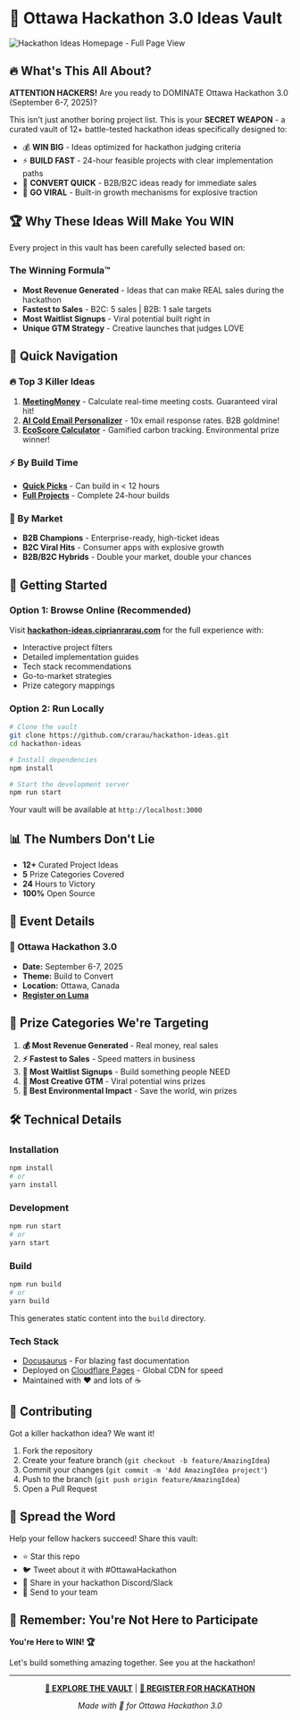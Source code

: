 # 🚀 Ottawa Hackathon 3.0 Ideas Vault

![Hackathon Ideas Homepage - Full Page View](./static/img/website-fullpage.jpg)

## 🔥 What's This All About?

**ATTENTION HACKERS!** Are you ready to DOMINATE Ottawa Hackathon 3.0 (September 6-7, 2025)?

This isn't just another boring project list. This is your **SECRET WEAPON** - a curated vault of 12+ battle-tested hackathon ideas specifically designed to:

- 💰 **WIN BIG** - Ideas optimized for hackathon judging criteria
- ⚡ **BUILD FAST** - 24-hour feasible projects with clear implementation paths  
- 🎯 **CONVERT QUICK** - B2B/B2C ideas ready for immediate sales
- 🚀 **GO VIRAL** - Built-in growth mechanisms for explosive traction

## 🏆 Why These Ideas Will Make You WIN

Every project in this vault has been carefully selected based on:

### The Winning Formula™️
- **Most Revenue Generated** - Ideas that can make REAL sales during the hackathon
- **Fastest to Sales** - B2C: 5 sales | B2B: 1 sale targets
- **Most Waitlist Signups** - Viral potential built right in
- **Unique GTM Strategy** - Creative launches that judges LOVE

## 🎯 Quick Navigation

### 🔥 Top 3 Killer Ideas
1. **[MeetingMoney](https://hackathon-ideas.ciprianrarau.com/docs/project-ideas/meeting-money)** - Calculate real-time meeting costs. Guaranteed viral hit!
2. **[AI Cold Email Personalizer](https://hackathon-ideas.ciprianrarau.com/docs/project-ideas/ai-cold-email)** - 10x email response rates. B2B goldmine!
3. **[EcoScore Calculator](https://hackathon-ideas.ciprianrarau.com/docs/project-ideas/ecoscore-calculator)** - Gamified carbon tracking. Environmental prize winner!

### ⚡ By Build Time
- **[Quick Picks](https://hackathon-ideas.ciprianrarau.com/docs/quick-picks)** - Can build in < 12 hours
- **[Full Projects](https://hackathon-ideas.ciprianrarau.com/docs/intro)** - Complete 24-hour builds

### 💼 By Market
- **B2B Champions** - Enterprise-ready, high-ticket ideas
- **B2C Viral Hits** - Consumer apps with explosive growth
- **B2B/B2C Hybrids** - Double your market, double your chances

## 🚀 Getting Started

### Option 1: Browse Online (Recommended)
Visit **[hackathon-ideas.ciprianrarau.com](https://hackathon-ideas.ciprianrarau.com)** for the full experience with:
- Interactive project filters
- Detailed implementation guides
- Tech stack recommendations
- Go-to-market strategies
- Prize category mappings

### Option 2: Run Locally
```bash
# Clone the vault
git clone https://github.com/crarau/hackathon-ideas.git
cd hackathon-ideas

# Install dependencies
npm install

# Start the development server
npm run start
```

Your vault will be available at `http://localhost:3000`

## 📊 The Numbers Don't Lie

- **12+** Curated Project Ideas
- **5** Prize Categories Covered
- **24** Hours to Victory
- **100%** Open Source

## 🎪 Event Details

### 📅 Ottawa Hackathon 3.0
- **Date:** September 6-7, 2025
- **Theme:** Build to Convert
- **Location:** Ottawa, Canada
- **[Register on Luma](https://luma.com/9k96tg5z?tk=EqpUKv)** 

## 🏅 Prize Categories We're Targeting

1. **💰 Most Revenue Generated** - Real money, real sales
2. **⚡ Fastest to Sales** - Speed matters in business
3. **👥 Most Waitlist Signups** - Build something people NEED
4. **🚀 Most Creative GTM** - Viral potential wins prizes
5. **🌱 Best Environmental Impact** - Save the world, win prizes

## 🛠️ Technical Details

### Installation
```bash
npm install
# or
yarn install
```

### Development
```bash
npm run start
# or
yarn start
```

### Build
```bash
npm run build
# or 
yarn build
```

This generates static content into the `build` directory.

### Tech Stack
- [Docusaurus](https://docusaurus.io/) - For blazing fast documentation
- Deployed on [Cloudflare Pages](https://pages.cloudflare.com/) - Global CDN for speed
- Maintained with ❤️ and lots of ☕

## 🤝 Contributing

Got a killer hackathon idea? We want it! 

1. Fork the repository
2. Create your feature branch (`git checkout -b feature/AmazingIdea`)
3. Commit your changes (`git commit -m 'Add AmazingIdea project'`)
4. Push to the branch (`git push origin feature/AmazingIdea`)
5. Open a Pull Request

## 📣 Spread the Word

Help your fellow hackers succeed! Share this vault:

- ⭐ Star this repo
- 🐦 Tweet about it with #OttawaHackathon
- 💬 Share in your hackathon Discord/Slack
- 📧 Send to your team

## 🎯 Remember: You're Not Here to Participate

**You're Here to WIN! 🏆**

Let's build something amazing together. See you at the hackathon!

---

<div align="center">

**[🚀 EXPLORE THE VAULT](https://hackathon-ideas.ciprianrarau.com)** | **[🎫 REGISTER FOR HACKATHON](https://luma.com/9k96tg5z?tk=EqpUKv)**

*Made with 💜 for Ottawa Hackathon 3.0*

</div>
